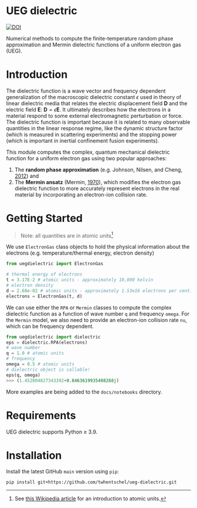 # UEG dielectric


[![DOI](https://zenodo.org/badge/591088318.svg)](https://zenodo.org/badge/latestdoi/591088318)


Numerical methods to compute the finite-temperature random phase approximation and Mermin dielectric functions of a uniform electron gas (UEG).

# Introduction
The dielectric function is a wave vector and frequency dependent generalization of the macroscopic dielectric constant $\epsilon$ used in theory of linear dielectric media that relates the electric displacement field $\mathbf{D}$ and the electric field $\mathbf{E}$: $\mathbf{D} = \epsilon \mathbf{E}$. It ultimately describes how the electrons in a material respond to some external electromagnetic perturbation or force. The dielectric function is important because it is related to many observable quantities in the linear response regime, like the dynamic structure factor (which is measured in scattering experiments) and the stopping power (which is important in inertial confinement fusion experiments). 

This module computes the complex, quantum mechanical dielectric function for a uniform electron gas using two popular approaches:
1. The __random phase approximation__ (e.g. Johnson, Nilsen, and Cheng, [2012](https://link.aps.org/doi/10.1103/PhysRevE.86.036410)) and 
2. The __Mermin ansatz__ (Mermin, [1970](https://link.aps.org/doi/10.1103/PhysRevB.1.2362)), which modifies the electron gas dielectric function to more accurately represent electrons in the real material by incorporating an electron-ion collision rate.

# Getting Started
> Note: all quantities are in atomic units[^1]

We use `ElectronGas` class objects to hold the physical information about the electrons (e.g. temperature/thermal energy, electron density)
```python
from uegdielectric import ElectronGas

# thermal energy of electrons
t = 3.17E-2 # atomic units - approximately 10,000 kelvin
# electron density
d = 2.68e-02 # atomic units - approximately 1.53e16 electrons per centimeters cubed
electrons = ElectronGas(t, d)
```

We can use either the `RPA` or `Mermin` classes to compute the complex dielectric function as a function of wave number `q` and frequency `omega`. For the `Mermin` model, we also need to provide an electron-ion collision rate `nu`, which can be frequency dependent.

```python
from uegdielectric import dielectric
eps = dielectric.RPA(electrons)
# wave number
q = 1.0 # atomic units
# frequency
omega = 0.5 # atomic units
# dielectric object is callable!
eps(q, omega)
>>> (1.452804827343392+0.8463619935408268j)
```
More examples are being added to the `docs/notebooks` directory.

# Requirements
UEG dielectric supports Python ≥ 3.9.

# Installation
Install the latest GitHub `main` version using `pip`:
```
pip install git+https://github.com/twhentschel/ueg-dielectric.git
```


[^1]: See [this Wikipedia article](https://en.wikipedia.org/wiki/Hartree_atomic_units) for an introduction to atomic units.
